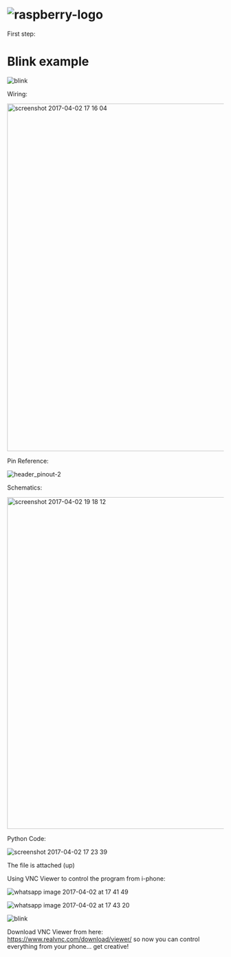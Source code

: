 # ![raspberry-logo](https://cloud.githubusercontent.com/assets/22894897/24567005/2d7de462-1632-11e7-978e-0afaa0e707ae.png)

First step:

# Blink example

![blink](https://cloud.githubusercontent.com/assets/22894897/24591015/3ce471b2-17ce-11e7-8086-0284d7a9dcc4.gif)

Wiring:

<img width="809" alt="screenshot 2017-04-02 17 16 04" src="https://cloud.githubusercontent.com/assets/22894897/24590714/7c959ada-17c8-11e7-8fa7-d6a689882ba7.png">

Pin Reference:

![header_pinout-2](https://cloud.githubusercontent.com/assets/22894897/24590712/70a0ade6-17c8-11e7-8bee-d1370a0c90c5.jpg)

Schematics:

<img width="772" alt="screenshot 2017-04-02 19 18 12" src="https://cloud.githubusercontent.com/assets/22894897/24591505/2e5df40a-17d9-11e7-9130-8daf0b649265.png">

Python Code:

![screenshot 2017-04-02 17 23 39](https://cloud.githubusercontent.com/assets/22894897/24590749/2677c58c-17c9-11e7-975d-485d35c95aab.png)

The file is attached (up)

Using VNC Viewer to control the program from i-phone:

![whatsapp image 2017-04-02 at 17 41 49](https://cloud.githubusercontent.com/assets/22894897/24590902/09942084-17cc-11e7-8dc2-abdb8249af2c.jpeg)

![whatsapp image 2017-04-02 at 17 43 20](https://cloud.githubusercontent.com/assets/22894897/24590905/12a9699a-17cc-11e7-8b2c-2034ce222da1.jpeg)

![blink](https://cloud.githubusercontent.com/assets/22894897/24591015/3ce471b2-17ce-11e7-8086-0284d7a9dcc4.gif)

Download VNC Viewer from here: https://www.realvnc.com/download/viewer/ so now you can control everything from your phone... get creative!
